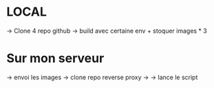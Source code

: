 # LOCAL
-> Clone 4 repo github
-> build avec certaine env + stoquer images * 3

# Sur mon serveur
-> envoi les images
-> clone repo reverse proxy
-> 
-> lance le script
